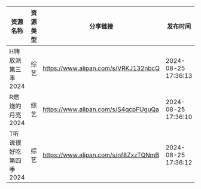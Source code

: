 | 资源名称          | 资源类型 | 分享链接                                 | 发布时间                |
| ------------- | ---- | ------------------------------------ | ------------------- |
| H嗨放派第三季2024   | 综艺   | https://www.alipan.com/s/VRKJ132nbcQ | 2024-08-25 17:36:13 |
| R燃烧的月亮2024    | 综艺   | https://www.alipan.com/s/S4qcpFUguQa | 2024-08-25 17:36:10 |
| T听说很好吃第四季2024 | 综艺   | https://www.alipan.com/s/nf8ZxzTQNmB | 2024-08-25 17:36:12 |
